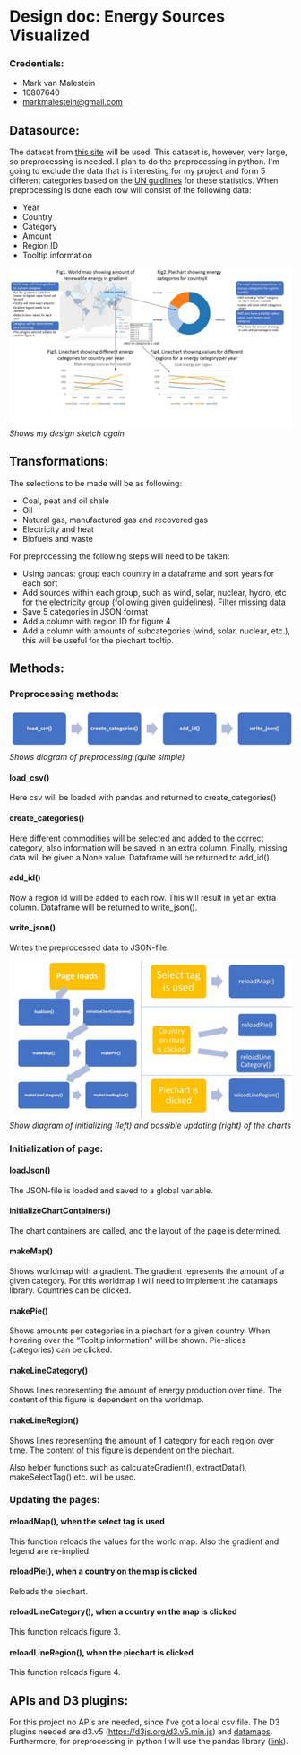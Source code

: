 # Design doc: Energy Sources Visualized
### Credentials:
* Mark van Malestein
* 10807640
* markmalestein@gmail.com

## Datasource:
The dataset from [this site](https://www.kaggle.com/unitednations/international-energy-statistics) will be used. This dataset is, however, very large, so preprocessing is needed. I plan to do the preprocessing in python. I'm going to exclude the data that is interesting for my project and form 5 different categories based on the [UN guidlines](data/Energy-Questionnaire-Guidelines.pdf) for these statistics. When preprocessing is done each row will consist of the following data:
* Year
* Country
* Category
* Amount
* Region ID
* Tooltip information

![alt_text](data/sketchnew.jpg)
*Shows my design sketch again*

## Transformations:
The selections to be made will be as following:
* Coal, peat and oil shale
* Oil
* Natural gas, manufactured gas and recovered gas
* Electricity and heat
* Biofuels and waste

For preprocessing the following steps will need to be taken:
* Using pandas: group each country in a dataframe and sort years for each sort
* Add sources within each group, such as wind, solar, nuclear, hydro, etc for the electricity group (following given guidelines). Filter missing data
* Save 5 categories in JSON format
* Add a column with region ID for figure 4
* Add a column with amounts of subcategories (wind, solar, nuclear, etc.), this will be useful for the piechart tooltip.

## Methods:
### Preprocessing methods:

![alt_text](data/preprocessing1.png)
*Shows diagram of preprocessing (quite simple)*

#### load_csv()
Here csv will be loaded with pandas and returned to create_categories()
#### create_categories()
Here different commodities will be selected and added to the correct category, also information will be saved in an extra column. Finally, missing data will be given a None value. Dataframe will be returned to add_id().
#### add_id()
Now a region id will be added to each row. This will result in yet an extra column. Dataframe will be returned to write_json().
#### write_json()
Writes the preprocessed data to JSON-file.

![alt_text](data/diagram1.jpg)
*Show diagram of initializing (left) and possible updating (right) of the charts*

### Initialization of page:
#### loadJson()
The JSON-file is loaded and saved to a global variable.
#### initializeChartContainers()
The chart containers are called, and the layout of the page is determined.
#### makeMap()
Shows worldmap with a gradient. The gradient represents the amount of a given category. For this worldmap I will need to implement the datamaps library. Countries can be clicked.
#### makePie()
Shows amounts per categories in a piechart for a given country. When hovering over the “Tooltip information” will be shown. Pie-slices (categories) can be clicked.
#### makeLineCategory()
Shows lines representing the amount of energy production over time. The content of this figure is dependent on the worldmap.
#### makeLineRegion()
Shows lines representing the amount of 1 category for each region over time. The content of this figure is dependent on the piechart.

Also helper functions such as calculateGradient(), extractData(), makeSelectTag() etc. will be used.

### Updating the pages:
#### reloadMap(), when the select tag is used
This function reloads the values for the world map. Also the gradient and legend are re-implied.

#### reloadPie(), when a country on the map is clicked
Reloads the piechart.

#### reloadLineCategory(), when a country on the map is clicked
This function reloads figure 3.

#### reloadLineRegion(), when the piechart is clicked
This function reloads figure 4.

## APIs and D3 plugins:
For this project no APIs are needed, since I've got a local csv file. The D3 plugins needed are d3.v5 (https://d3js.org/d3.v5.min.js) and [datamaps](https://github.com/markmarkoh/datamaps/releases/tag/v0.5.0). Furthermore, for preprocessing in python I will use the pandas library ([link](https://pandas.pydata.org/pandas-docs/version/0.23.4/generated/pandas.DataFrame.html)).
